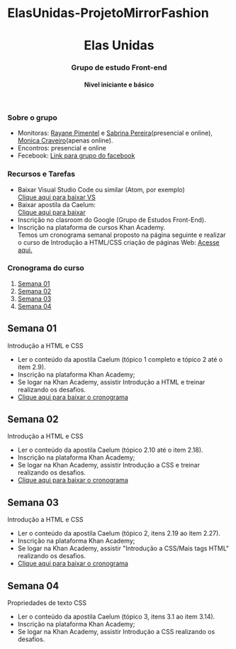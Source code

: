 # ElasUnidas-ProjetoMirrorFashion

<!DOCTYPE html>
<html>

<head>
   
</head>

<body>
    <header>
        <h1>Elas Unidas</h1>
        <h3>Grupo de estudo Front-end</h3>
        <h4>Nivel iniciante e básico</h4>
    </header>
    <article>
        <section>
            <h3>Sobre o grupo</h3>
            <ul>
                <li>Monitoras: <a href="https://www.linkedin.com/in/rayanepimentel/" target="_blank">Rayane Pimentel</a> e <a href="https://www.linkedin.com/in/sabrina-pereira-da-silva-spds/" target="_blank">Sabrina Pereira</a>(presencial e online), <a href="https://www.linkedin.com/in/monica-craveiro-de-menezes/" target="_blank">Monica Craveiro</a>(apenas online).</li>
                <li>Encontros: presencial e online</li>
                <li>Fecebook: <a href="https://www.facebook.com/groups/elasunidas/" target="_blank">Link para grupo do
                        facebook</a></li>
            </ul>
        </section>
        <section>
            <h3>Recursos e Tarefas</h3>
            <ul>
                <li>Baixar Visual Studio Code ou similar (Atom, por exemplo)<br>
                    <a href="https://code.visualstudio.com/Download" target="_blank">Clique aqui para baixar VS</a>
                </li>
                <li>Baixar apostila da Caelum:<br>
                    <a href="https://www.caelum.com.br/apostila-html-css-javascript" target="_blank">Clique aqui para
                        baixar</a></li>
                <li>Inscrição no clasroom do Google (Grupo de Estudos Front-End).</li>
                <li>Inscrição na plataforma de cursos Khan Academy. <br>Temos um cronograma semanal proposto na página
                    seguinte e realizar o
                    curso de Introdução a HTML/CSS criação de páginas Web:
                    <a href="https://pt.khanacademy.org/computing/computer-programming/html-css%23concept-intro"
                        target="_blank">Acesse aqui.</a>
                </li>
            </ul>
        </section>
        <section>
            <h3>Cronograma do curso</h3>
            <ol>
                <li><a href="#semana01">Semana 01</a></li>
                <li><a href="#semana02">Semana 02</a></li>
                <li><a href="#semana03">Semana 03</a></li>
                <li><a href="#semana04">Semana 04</a></li>
            </ol>
        </section>
        <section>
            <h2 id="semana01">Semana 01</h2>
            <p>Introdução a HTML e CSS</p>
            <ul>
                <li>Ler o conteúdo da apostila
                    Caelum (tópico 1 completo e
                    tópico 2 até o item 2.9).</li>
                <li>Inscrição na plataforma
                    Khan Academy;
                </li>
                <li>Se logar na Khan
                    Academy, assistir
                    Introdução a HTML e
                    treinar realizando os
                    desafios.</li>
               <li><a href="https://gallery.mailchimp.com/48b6a69ffc05f2c2b651c2851/files/5e85d1eb-f782-4598-9437-f9674aa7f406/ElasUnidas_Cronograma2019.01.pdf" target="_blank">Clique aqui para
                        baixar o cronograma</a></li>
            </ul>
        </section>
       <section>
            <h2 id="semana02">Semana 02</h2>
            <p>Introdução a HTML e CSS</p>
            <ul>
                <li>Ler o conteúdo da apostila
                    Caelum 
                    (tópico 2.10 até o item 2.18).</li>
                <li>Inscrição na plataforma
                    Khan Academy;
                </li>
                <li>Se logar na Khan
                    Academy, assistir
                    Introdução a CSS e
                    treinar realizando os
                    desafios.</li>
               <li><a href="https://gallery.mailchimp.com/48b6a69ffc05f2c2b651c2851/files/5e85d1eb-f782-4598-9437-f9674aa7f406/ElasUnidas_Cronograma2019.01.pdf" target="_blank">Clique aqui para
                        baixar o cronograma</a></li>
            </ul>
        </section>
       <section>
            <h2 id="semana03">Semana 03</h2>
            <p>Introdução a HTML e CSS</p>
            <ul>
                <li>Ler o conteúdo da apostila
                    Caelum 
                   (tópico 2, itens 2.19 ao item 2.27).</li>
                <li>Inscrição na plataforma
                    Khan Academy;
                </li>
                <li>Se logar na Khan
                    Academy, assistir
                    "Introdução a CSS/Mais tags HTML" realizando os
                    desafios.</li>
               <li><a href="https://gallery.mailchimp.com/48b6a69ffc05f2c2b651c2851/files/5e85d1eb-f782-4598-9437-f9674aa7f406/ElasUnidas_Cronograma2019.01.pdf" target="_blank">Clique aqui para
                        baixar o cronograma</a></li>
            </ul>
        </section>
       <section>
            <h2 id="semana04">Semana 04</h2>
            <p>Propriedades de texto CSS</p>
            <ul>
                <li>Ler o conteúdo da apostila
                    Caelum 
                   (tópico 3, itens 3.1 ao item 3.14).</li>
                <li>Inscrição na plataforma
                    Khan Academy;
                </li>
                <li>Se logar na Khan
                    Academy, assistir
                    Introdução a CSS realizando os
                    desafios.</li>
            </ul>
        </section>
    </article>

</body>

</html>
